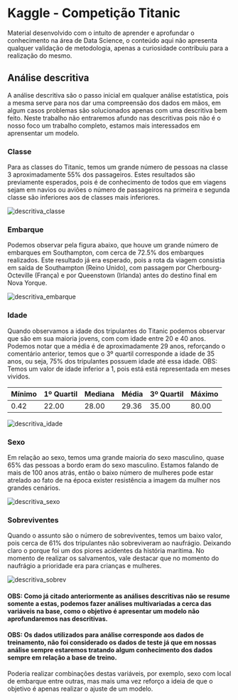 # Kaggle - Competição Titanic 

Material desenvolvido com o intuíto de aprender e aprofundar o conhecimento na área de Data Science, o conteúdo aqui não apresenta qualquer validação de metodologia, apenas a curiosidade contribuiu para a realização do mesmo.

## Análise descritiva

A análise descritiva são o passo inicial em qualquer análise estatística, pois a mesma serve para nos dar uma compreensão dos dados em mãos, em algum casos problemas são solucionados apenas com uma descritiva bem feito. Neste trabalho não entraremos afundo nas descritivas pois não é o nosso foco um trabalho completo, estamos mais interessados em aprensentar um modelo.

### Classe
Para as classes do Titanic, temos um grande número de pessoas na classe 3 aproximadamente 55% dos passageiros. Estes resultados são previamente esperados, pois é de conhecimento de todos que em viagens sejam em navios ou aviões o número de passageiros na primeira e segunda classe são inferiores aos de classes mais inferiores.

![descritiva_classe](https://user-images.githubusercontent.com/47902959/81209853-6ed53b80-8fa7-11ea-9c2b-9821dbf50d89.png)

### Embarque
Podemos observar pela figura abaixo, que houve um grande número de embarques em Southampton, com cerca de 72.5% dos embarques realizados. Este resultado já era esperado, pois a rota da viagem consistia em saída de Southampton (Reino Unido), com passagem por Cherbourg-Octeville (França) e por Queenstown (Irlanda) antes do destino final em Nova Yorque.

![descritiva_embarque](https://user-images.githubusercontent.com/47902959/81113007-e8145600-8ef5-11ea-91ee-4df1402c0938.png)

### Idade
Quando observamos a idade dos tripulantes do Titanic podemos observar que são em sua maioria jovens, com com idade entre 20 e 40 anos.
Podemos notar que a média é de aproximadamente 29 anos, reforçando o comentário anterior, temos que o 3º quartil corresponde a idade de 35 anos, ou seja, 75% dos tripulantes possuem idade até essa idade.
OBS: Temos um valor de idade inferior a 1, pois está está representada em meses vividos.

   | Mínimo | 1º Quartil | Mediana | Média | 3º Quartil | Máximo  |
   |--------|------------|---------|-------|------------|---------|
   | 0.42   | 22.00      | 28.00   | 29.36 | 35.00      | 80.00   |
  
![descritiva_idade](https://user-images.githubusercontent.com/47902959/81113010-e8145600-8ef5-11ea-8392-c5374cfe0270.png)

### Sexo
Em relação ao sexo, temos uma grande maioria do sexo masculino, quase 65% das pessoas a bordo eram do sexo masculino. Estamos falando de mais de 100 anos atrás, então o baixo número de mulheres pode estar atrelado ao fato de na época exister resistência a imagem da mulher nos grandes cenários.

![descritiva_sexo](https://user-images.githubusercontent.com/47902959/81113011-e8acec80-8ef5-11ea-91f8-740cd871c5b4.png)

### Sobreviventes

Quando o assunto são o número de sobreviventes, temos um baixo valor, pois cerca de 61% dos tripulantes não sobreviveram ao naufrágio. Deixando claro o porque foi um dos piores acidentes da história marítima. No momento de realizar os salvamentos, vale destacar que no momento do naufrágio a prioridade era para crianças e mulheres.

![descritiva_sobrev](https://user-images.githubusercontent.com/47902959/81209859-70066880-8fa7-11ea-979a-0ecd6cd1f2cc.png)

#### OBS: Como já citado anteriormente as análises descritivas não se resume somente a estas, podemos fazer análises multivariadas a cerca das variáveis na base, como o objetivo é apresentar um modelo não aprofundaremos nas descritivas.

#### OBS: Os dados utilizados para análise corresponde aos dados de treinamento, não foi considerado os dados de teste já que em nossas análise sempre estaremos tratando algum conhecimento dos dados sempre em relação a base de treino.

Poderia realizar combinações destas variáveis, por exemplo, sexo com local de embarque entre outras, mas mais uma vez reforço a ideia de que o objetivo é apenas realizar o ajuste de um modelo.

